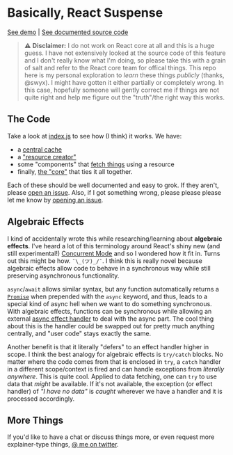 # Basically, React Suspense

[See demo](https://tejasq.github.io/basically-react-suspense) | [See documented source code](index.js)

> ⚠️ **Disclaimer:** I do not work on React core at all and this is a huge guess. I have not extensively looked at the source code of this feature and I don't really know what I'm doing, so please take this with a grain of salt and refer to the React core team for offical things. This repo here is my personal exploration to _learn_ these things _publicly_ (thanks, @swyx). I might have gotten it either partially or completely wrong. In this case, hopefully someone will gently correct me if things are not quite right and help me figure out the "truth"/the right way this works.

## The Code

Take a look at [index.js](index.js) to see how (I think) it works. We have:

- a [central cache](index.js#L2)
- a ["resource creator"](index.js#L6-L21)
- some "components" that [fetch things](index.js#L23-L51) using a resource
- finally, [the "core"](index.js#L53-L93) that ties it all together.

Each of these should be well documented and easy to grok. If they aren't, please [open an issue](https://github.com/TejasQ/basically-react-suspense/issues/new). Also, if I got something wrong, please please please let me know by [opening an issue](https://github.com/TejasQ/basically-react-suspense/issues/new).

## Algebraic Effects

I kind of accidentally wrote this while researching/learning about **algebraic effects**. I've heard a lot of this terminology around React's shiny new (and still experimental!) [Concurrent Mode](https://reactjs.org/docs/concurrent-mode-intro.html) and so I wondered how it fit in. Turns out this might be how. `¯\_(ツ)_/¯`. I think this is really novel because algebraic effects allow code to behave in a synchronous way while still preserving asynchronous functionality.

`async`/`await` allows similar syntax, but any function automatically returns a [`Promise`](https://developer.mozilla.org/en/docs/Web/JavaScript/Reference/Global_Objects/Promise) when prepended with the `async` keyword, and thus, leads to a special kind of async hell when we want to do something synchronous. With algebraic effects, functions can be synchronous while allowing an external [async effect handler](http://homepages.inf.ed.ac.uk/gdp/publications/Effect_Handlers.pdf) to deal with the async part. The cool thing about this is the handler could be swapped out for pretty much anything centrally, and "user code" stays exactly the same.

Another benefit is that it literally "defers" to an effect handler higher in scope. I think the best analogy for algebraic effects is `try/catch` blocks. No matter where the code comes from that is enclosed in `try`, a `catch` handler in a different scope/context is fired and can handle exceptions from _literally anywhere_. This is quite cool. Applied to data fetching, one can `try` to use data that _might_ be available. If it's not available, the exception (or effect handler) of _"I have no data"_ is _caught_ wherever we have a handler and it is processed accordingly.

## More Things

If you'd like to have a chat or discuss things more, or even request more explainer-type things, [@ me on twitter](https://twitter.com/tejaskumar_).
